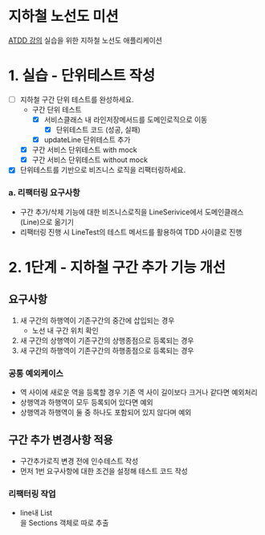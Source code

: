 # 지하철 노선도 미션
[ATDD 강의](https://edu.nextstep.camp/c/R89PYi5H) 실습을 위한 지하철 노선도 애플리케이션

# 1. 실습 - 단위테스트 작성
* [ ] 지하철 구간 단위 테스트를 완성하세요.
  * 구간 단위 테스트
    * [x] 서비스클래스 내 라인저장메서드를 도메인로직으로 이동
      * [x] 단위테스트 코드 (성공, 실패)
    * [x] updateLine 단위테스트 추가
  * [x] 구간 서비스 단위테스트 with mock
  * [x] 구간 서비스 단위테스트 without mock
* [x] 단위테스트를 기반으로 비즈니스 로직을 리팩터링하세요.

### a. 리팩터링 요구사항
* 구간 추가/삭제 기능에 대한 비즈니스로직을 LineSerivice에서 도메인클래스(Line)으로 옮기기
* 리팩터링 진행 시 LineTest의 테스트 메서드를 활용하여 TDD 사이클로 진행

# 2. 1단계 - 지하철 구간 추가 기능 개선
## 요구사항
1. 새 구간의 하행역이 기존구간의 중간에 삽입되는 경우
   * 노선 내 구간 위치 확인
2. 새 구간의 상행역이 기존구간의 상행종점으로 등록되는 경우
3. 새 구간의 하행역이 기존구간의 하행종점으로 등록되는 경우

### 공통 예외케이스
* 역 사이에 새로운 역을 등록할 경우 기존 역 사이 길이보다 크거나 같다면 예외처리
* 상행역과 하행역이 모두 등록되어 있다면 예외
* 상행역과 하행역이 둘 중 하나도 포함되어 있지 않다며 예외

## 구간 추가 변경사항 적용
* 구간추가로직 변경 전에 인수테스트 작성
* 먼저 1번 요구사항에 대한 조건을 설정해 테스트 코드 작성

### 리팩터링 작업
* line내 List<Section>을 Sections 객체로 따로 추출
